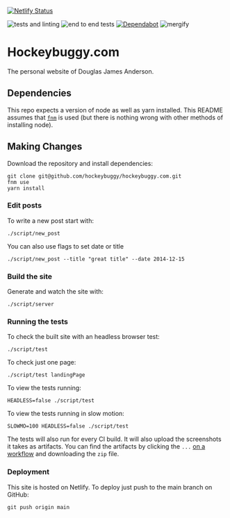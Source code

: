 [![Netlify Status](https://api.netlify.com/api/v1/badges/b608e87e-8c67-45b6-b677-58bbeee9e11c/deploy-status)](https://app.netlify.com/sites/hockeybuggy/deploys)

![tests and linting](https://github.com/hockeybuggy/hockeybuggy.com/workflows/tests%20and%20linting/badge.svg)
![end to end tests](https://github.com/hockeybuggy/hockeybuggy.com/workflows/end%20to%20end%20tests/badge.svg)
[![Dependabot](https://api.dependabot.com/badges/status?host=github&repo=hockeybuggy/hockeybuggy.com)](https://dependabot.com)
![mergify]("https://img.shields.io/endpoint.svg?url=https://dashboard.mergify.io/badges/hockeybuggy/hockeybuggy.com&amp;style=flat")

# Hockeybuggy.com

The personal website of Douglas James Anderson.


## Dependencies

This repo expects a version of node as well as yarn installed. This README
assumes that [`fnm`](https://github.com/Schniz/fnm) is used (but there is
nothing wrong with other methods of installing node).


## Making Changes

Download the repository and install dependencies:

    git clone git@github.com/hockeybuggy/hockeybuggy.com.git
    fnm use
    yarn install


### Edit posts

To write a new post start with:

    ./script/new_post

You can also use flags to set date or title

    ./script/new_post --title "great title" --date 2014-12-15


### Build the site

Generate and watch the site with:

    ./script/server

### Running the tests

To check the built site with an headless browser test:

    ./script/test

To check just one page:

    ./script/test landingPage

To view the tests running:

    HEADLESS=false ./script/test

To view the tests running in slow motion:

    SLOWMO=100 HEADLESS=false ./script/test

The tests will also run for every CI build. It will also upload the screenshots
it takes as artifacts. You can find the artifacts by clicking the `...` [on a
workflow](https://github.com/hockeybuggy/hockeybuggy.com/actions?query=workflow%3A%22end+to+end+tests%22+branch%3Amain)
and downloading the `zip` file.


### Deployment

This site is hosted on Netlify. To deploy just push to the main branch on GitHub:

    git push origin main
